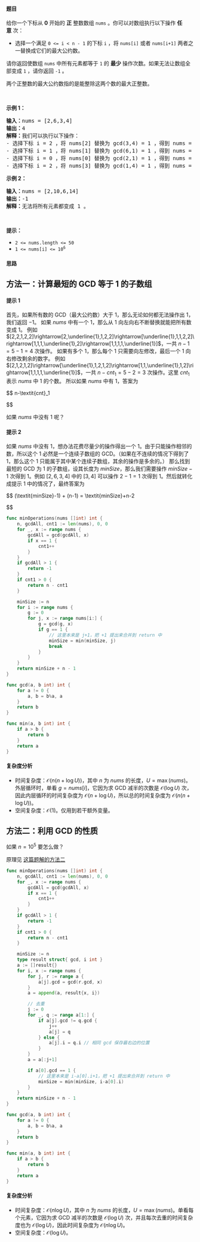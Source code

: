 #### 题目

<p>给你一个下标从 <strong>0</strong> 开始的 <strong>正</strong> 整数数组 <code>nums</code> 。你可以对数组执行以下操作 <strong>任意</strong> 次：</p>

<ul>
	<li>选择一个满足 <code>0 <= i < n - 1</code> 的下标 <code>i</code> ，将 <code>nums[i]</code> 或者 <code>nums[i+1]</code> 两者之一替换成它们的最大公约数。</li>
</ul>

<p>请你返回使数组 <code>nums</code> 中所有元素都等于 <code>1</code> 的 <strong>最少</strong> 操作次数。如果无法让数组全部变成 <code>1</code> ，请你返回 <code>-1</code> 。</p>

<p>两个正整数的最大公约数指的是能整除这两个数的最大正整数。</p>

<p> </p>

<p><strong>示例 1：</strong></p>

<pre><b>输入：</b>nums = [2,6,3,4]
<b>输出：</b>4
<b>解释：</b>我们可以执行以下操作：
- 选择下标 i = 2 ，将 nums[2] 替换为 gcd(3,4) = 1 ，得到 nums = [2,6,1,4] 。
- 选择下标 i = 1 ，将 nums[1] 替换为 gcd(6,1) = 1 ，得到 nums = [2,1,1,4] 。
- 选择下标 i = 0 ，将 nums[0] 替换为 gcd(2,1) = 1 ，得到 nums = [1,1,1,4] 。
- 选择下标 i = 2 ，将 nums[3] 替换为 gcd(1,4) = 1 ，得到 nums = [1,1,1,1] 。
</pre>

<p><strong>示例 2：</strong></p>

<pre><b>输入：</b>nums = [2,10,6,14]
<b>输出：</b>-1
<b>解释：</b>无法将所有元素都变成 1 。
</pre>

<p> </p>

<p><strong>提示：</strong></p>

<ul>
	<li><code>2 <= nums.length <= 50</code></li>
	<li><code>1 <= nums[i] <= 10<sup>6</sup></code></li>
</ul>

#### 思路

## 方法一：计算最短的 GCD 等于 1 的子数组

#### 提示 1

首先，如果所有数的 GCD（最大公约数）大于 $1$，那么无论如何都无法操作出 $1$，我们返回 $-1$。
如果 $\textit{nums}$ 中有一个 $1$，那么从 $1$ 向左向右不断替换就能把所有数变成 $1$。
例如 $[2,2,1,2,2]\rightarrow[2,\underline{1},1,2,2]\rightarrow[\underline{1},1,1,2,2]\rightarrow[1,1,1,\underline{1},2]\rightarrow[1,1,1,1,\underline{1}]$，一共 $n-1=5-1=4$ 次操作。
如果有多个 $1$，那么每个 $1$ 只需要向左修改，最后一个 $1$ 向右修改剩余的数字。
例如 $[2,1,2,1,2]\rightarrow[\underline{1},1,2,1,2]\rightarrow[1,1,\underline{1},1,2]\rightarrow[1,1,1,1,\underline{1}]$，一共 $n-\textit{cnt}_1=5-2=3$ 次操作。这里 $\textit{cnt}_1$ 表示 $\textit{nums}$ 中 $1$ 的个数。
所以如果 $\textit{nums}$ 中有 $1$，答案为

$$
n-\textit{cnt}_1

$$

如果 $\textit{nums}$ 中没有 $1$ 呢？

#### 提示 2

如果 $\textit{nums}$ 中没有 $1$，想办法花费尽量少的操作得出一个 $1$。由于只能操作相邻的数，所以这个 $1$ 必然是一个连续子数组的 GCD。（如果在不连续的情况下得到了 $1$，那么这个 $1$ 只能属于其中某个连续子数组，其余的操作是多余的。）
那么找到最短的 GCD 为 $1$ 的子数组，设其长度为 $\textit{minSize}$，那么我们需要操作 $\textit{minSize}-1$ 次得到 $1$。例如 $[2,6,3,4]$ 中的 $[3,4]$ 可以操作 $2-1=1$ 次得到 $1$。然后就转化成提示 1 中的情况了，最终答案为

$$
(\textit{minSize}-1) + (n-1) = \textit{minSize}+n-2

$$

```go
func minOperations(nums []int) int {
	n, gcdAll, cnt1 := len(nums), 0, 0
	for _, x := range nums {
		gcdAll = gcd(gcdAll, x)
		if x == 1 {
			cnt1++
		}
	}
	if gcdAll > 1 {
		return -1
	}
	if cnt1 > 0 {
		return n - cnt1
	}

	minSize := n
	for i := range nums {
		g := 0
		for j, x := range nums[i:] {
			g = gcd(g, x)
			if g == 1 {
				// 这里本来是 j+1，把 +1 提出来合并到 return 中
				minSize = min(minSize, j)
				break
			}
		}
	}
	return minSize + n - 1
}

func gcd(a, b int) int {
	for a != 0 {
		a, b = b%a, a
	}
	return b
}

func min(a, b int) int {
	if a > b {
		return b
	}
	return a
}
```

#### 复杂度分析

- 时间复杂度：$\mathcal{O}(n(n+\log U))$，其中 $n$ 为 $\textit{nums}$ 的长度，$U=\max(\textit{nums})$。外层循环时，单看 $g=\textit{nums}[i]$，它因为求 GCD 减半的次数是 $\mathcal{O}(\log U)$ 次，因此内层循环的时间复杂度为 $\mathcal{O}(n+\log U)$，所以总的时间复杂度为 $\mathcal{O}(n(n+\log U))$。
- 空间复杂度：$\mathcal{O}(1)$。仅用到若干额外变量。

## 方法二：利用 GCD 的性质

如果 $n=10^5$ 要怎么做？

原理见 [这篇题解的方法二](https://leetcode.cn/problems/smallest-subarrays-with-maximum-bitwise-or/solution/by-endlesscheng-zai1/)

```go
func minOperations(nums []int) int {
	n, gcdAll, cnt1 := len(nums), 0, 0
	for _, x := range nums {
		gcdAll = gcd(gcdAll, x)
		if x == 1 {
			cnt1++
		}
	}
	if gcdAll > 1 {
		return -1
	}
	if cnt1 > 0 {
		return n - cnt1
	}

	minSize := n
	type result struct{ gcd, i int }
	a := []result{}
	for i, x := range nums {
		for j, r := range a {
			a[j].gcd = gcd(r.gcd, x)
		}
		a = append(a, result{x, i})

		// 去重
		j := 0
		for _, q := range a[1:] {
			if a[j].gcd != q.gcd {
				j++
				a[j] = q
			} else {
				a[j].i = q.i // 相同 gcd 保存最右边的位置
			}
		}
		a = a[:j+1]

		if a[0].gcd == 1 {
			// 这里本来是 i-a[0].i+1，把 +1 提出来合并到 return 中
			minSize = min(minSize, i-a[0].i)
		}
	}
	return minSize + n - 1
}

func gcd(a, b int) int {
	for a != 0 {
		a, b = b%a, a
	}
	return b
}

func min(a, b int) int {
	if a > b {
		return b
	}
	return a
}
```

#### 复杂度分析

- 时间复杂度：$\mathcal{O}(n\log U)$，其中 $n$ 为 $\textit{nums}$ 的长度，$U=\max(\textit{nums})$。单看每个元素，它因为求 GCD 减半的次数是 $\mathcal{O}(\log U)$ 次，并且每次去重的时间复杂度也为 $\mathcal{O}(\log U)$，因此时间复杂度为 $\mathcal{O}(n\log U)$。
- 空间复杂度：$\mathcal{O}(\log U)$。

